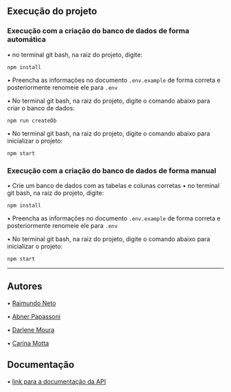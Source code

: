 ## Execução do projeto
### Execução com a criação do banco de dados de forma automática

 • no terminal git bash, na raiz do projeto, digite:

```
npm install
```

 • Preencha as informações no documento `.env.example` de forma correta e posteriormente renomeie ele para `.env`

 • No terminal git bash, na raiz do projeto, digite o comando abaixo para criar o banco de dados:
```
npm run createDb
```
 • No terminal git bash, na raiz do projeto, digite o comando abaixo para inicializar o projeto:
```
npm start
```
### Execução com a criação do banco de dados de forma manual

 • Crie um banco de dados com as tabelas e colunas corretas
 • no terminal git bash, na raiz do projeto, digite:

```
npm install
```

 • Preencha as informações no documento `.env.example` de forma correta e posteriormente renomeie ele para `.env`

 • No terminal git bash, na raiz do projeto, digite o comando abaixo para inicializar o projeto:
```
npm start
```
---
## Autores

 • [Raimundo Neto](https://github.com/r-f-s-neto)

 • [Abner Papassoni](https://github.com/AbnerPapassoni)

 • [Darlene Moura](https://github.com/darlenedesenvolvedor)
 
 • [Carina Motta](https://github.com/ijiola)

## Documentação

 • [link para a documentação da API](https://documenter.getpostman.com/view/26928963/2s93XyTNwq)
